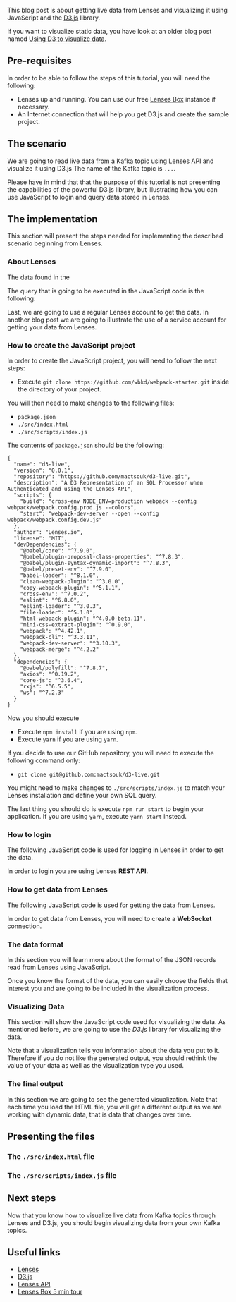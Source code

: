 
This blog post is about getting live data from Lenses and visualizing it using
JavaScript and the [D3.js](https://d3js.org/) library.

If you want to visualize static data, you have look at an older blog post named
[Using D3 to visualize data](https://lenses.io/blog/2019/11/visualize-spatial-data-from-apache-kafka-with-d3/).

## Pre-requisites

In order to be able to follow the steps of this tutorial, you will need the following:

- Lenses up and running. You can use our free [Lenses Box](https://lenses.io/box/) instance if necessary.
- An Internet connection that will help you get D3.js and create the sample project.

## The scenario

We are going to read live data from a Kafka topic using Lenses API and visualize
it using D3.js The name of the Kafka topic is `...`.

Please have in mind that that the purpose of this tutorial is not presenting
the capabilities of the powerful D3.js library, but illustrating how you can
use JavaScript to login and query data stored in Lenses.

## The implementation

This section will present the steps needed for implementing the described
scenario beginning from Lenses.

### About Lenses


The data found in the 

The query that is going to be executed in the JavaScript code is the following:


Last, we are going to use a regular Lenses account to get the data. In another
blog post we are going to illustrate the use of a service account for getting
your data from Lenses.

### How to create the JavaScript project

In order to create the JavaScript project, you will need to follow the next
steps:

- Execute `git clone https://github.com/wbkd/webpack-starter.git` inside the directory of your project.

You will then need to make changes to the following files:

- `package.json`
- `./src/index.html`
- `./src/scripts/index.js`

The contents of `package.json` should be the following:

    {
      "name": "d3-live",
      "version": "0.0.1",
      "repository": "https://github.com/mactsouk/d3-live.git",
      "description": "A D3 Representation of an SQL Processor when Authenticated and using the Lenses API",
      "scripts": {
        "build": "cross-env NODE_ENV=production webpack --config webpack/webpack.config.prod.js --colors",
        "start": "webpack-dev-server --open --config webpack/webpack.config.dev.js"
      },
      "author": "Lenses.io",
      "license": "MIT",
      "devDependencies": {
        "@babel/core": "^7.9.0",
        "@babel/plugin-proposal-class-properties": "^7.8.3",
        "@babel/plugin-syntax-dynamic-import": "^7.8.3",
        "@babel/preset-env": "^7.9.0",
        "babel-loader": "^8.1.0",
        "clean-webpack-plugin": "^3.0.0",
        "copy-webpack-plugin": "^5.1.1",
        "cross-env": "^7.0.2",
        "eslint": "^6.8.0",
        "eslint-loader": "^3.0.3",
        "file-loader": "^5.1.0",
        "html-webpack-plugin": "^4.0.0-beta.11",
        "mini-css-extract-plugin": "^0.9.0",
        "webpack": "^4.42.1",
        "webpack-cli": "^3.3.11",
        "webpack-dev-server": "^3.10.3",
        "webpack-merge": "^4.2.2"
      },
      "dependencies": {
        "@babel/polyfill": "^7.8.7",
        "axios": "^0.19.2",
        "core-js": "^3.6.4",
        "rxjs": "^6.5.5",
        "ws": "^7.2.3"
      }
    }

Now you should execute

- Execute `npm install` if you are using `npm`.
- Execute `yarn` if you are using `yarn`.

If you decide to use our GitHub repository, you will need to execute the following
command only:

- `git clone git@github.com:mactsouk/d3-live.git`

You might need to make changes to `./src/scripts/index.js` to match your Lenses
installation and define your own SQL query.

The last thing you should do is execute `npm run start` to begin your application.
If you are using `yarn`, execute `yarn start` instead.

### How to login

The following JavaScript code is used for logging in Lenses in order to get the data.


In order to login you are using Lenses **REST API**.


### How to get data from Lenses

The following JavaScript code is used for getting the data from Lenses.


In order to get data from Lenses, you will need to create a **WebSocket**
connection.


### The data format

In this section you will learn more about the format of the JSON records read
from Lenses using JavaScript.


Once you know the format of the data, you can easily choose the fields that
interest you and are going to be included in the visualization process.


### Visualizing Data

This section will show the JavaScript code used for visualizing the data. As
mentioned before, we are going to use the *D3.js* library for visualizing the
data.



Note that a visualization tells you information about the data you put to it.
Therefore if you do not like the generated output, you should rethink the
value of your data as well as the visualization type you used.


### The final output

In this section we are going to see the generated visualization. Note that each
time you load the HTML file, you will get a different output as we are working
with dynamic data, that is data that changes over time.


## Presenting the files


### The `./src/index.html` file


### The `./src/scripts/index.js` file



## Next steps

Now that you know how to visualize live data from Kafka topics through Lenses
and D3.js, you should begin visualizing data from your own Kafka topics.

## Useful links

- [Lenses](https://lenses.io/)
- [D3.js](https://d3js.org/)
- [Lenses API](https://api.lenses.io/)
- [Lenses Box 5 min tour](https://lenses.io/box/)
